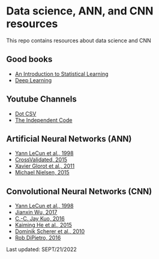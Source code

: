 # Data science, ANN, and CNN resources 

This repo contains resources about data science and CNN

## Good books

- [An Introduction to Statistical Learning](https://www.statlearning.com/)
- [Deep Learning](https://www.deeplearningbook.org/)

## Youtube Channels

- [Dot CSV](https://youtube.com/playlist?list=PL-Ogd76BhmcBaUXZGPJkmQpLgrBgGZ7v0)
- [The Independent Code](https://youtube.com/playlist?list=PLQ4osgQ7WN6PGnvt6tzLAVAEMsL3LBqpm)

## Artificial Neural Networks (ANN)

- [Yann LeCun et al., 1998](http://yann.lecun.com/exdb/publis/pdf/lecun-98b.pdf)
- [CrossValidated, 2015](http://stats.stackexchange.com/questions/154879/a-list-of-cost-functions-used-in-neural-networks-alongside-applications)
- [Xavier Glorot et al., 2011](https://proceedings.mlr.press/v15/glorot11a/glorot11a.pdf)
- [Michael Nielsen, 2015](http://neuralnetworksanddeeplearning.com/chap2.html)

## Convolutional Neural Networks (CNN)

- [Yann LeCun et al., 1998](http://yann.lecun.com/exdb/publis/pdf/lecun-01a.pdf)
- [Jianxin Wu, 2017](https://cs.nju.edu.cn/wujx/paper/CNN.pdf)
- [C.-C. Jay Kuo, 2016](https://arxiv.org/pdf/1609.04112.pdf)
- [Kaiming He et al., 2015](https://arxiv.org/pdf/1502.01852.pdf)
- [Dominik Scherer et al., 2010](https://www.ais.uni-bonn.de/papers/icann2010_maxpool.pdf)
- [Rob DiPietro, 2016](https://rdipietro.github.io/friendly-intro-to-cross-entropy-loss/)

Last updated: SEPT/21/2022
